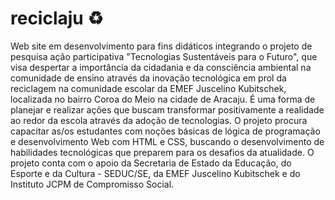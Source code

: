 # reciclaju ♻
Web site em desenvolvimento para fins didáticos integrando o projeto de pesquisa ação participativa "Tecnologias Sustentáveis para o Futuro", que visa despertar a importância da cidadania e da consciência ambiental na comunidade de ensino através da inovação tecnológica em prol da reciclagem na comunidade escolar da EMEF Juscelino Kubitschek, localizada no bairro Coroa do Meio na cidade de Aracaju. É uma forma de planejar e realizar ações que buscam transformar positivamente a realidade ao redor da escola através da adoção de tecnologias. O projeto procura capacitar as/os estudantes com noções básicas de lógica de programação e desenvolvimento Web com HTML e CSS, buscando o desenvolvimento de habilidades tecnológicas que preparem para os desafios da atualidade. O projeto conta com o apoio da Secretaria de Estado da Educação, do Esporte e da Cultura - SEDUC/SE, da EMEF Juscelino Kubitschek e do Instituto JCPM de Compromisso Social. 
